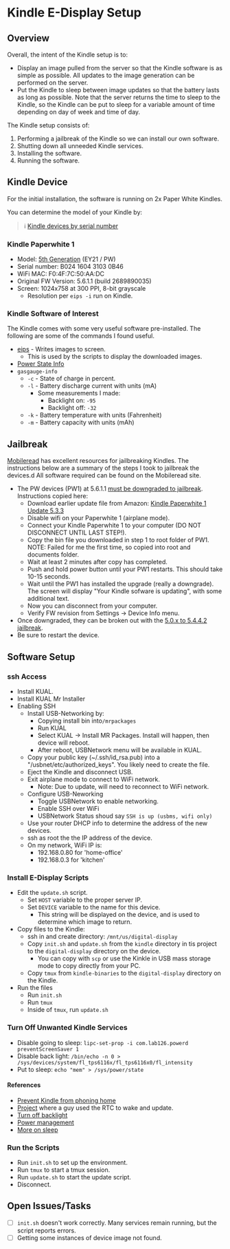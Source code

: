 # Kindle E-Display Setup

## Overview

Overall, the intent of the Kindle setup is to:

* Display an image pulled from the server so that the Kindle software is as simple as possible.  All updates to the image generation can be performed on the server.
* Put the Kindle to sleep between image updates so that the battery lasts as long as possible.  Note that the server returns the time to sleep to the Kindle, so the Kindle can be put to sleep for a variable amount of time depending on day of week and time of day.

The Kindle setup consists of:

1. Performing a jailbreak of the Kindle so we can install our own software.
1. Shutting down all unneeded Kindle services.
1. Installing the software.
1. Running the software.

## Kindle Device

For the initial installation, the software is running on 2x Paper White Kindles.  

You can determine the model of your Kindle by:

> :information_source: [Kindle devices by serial number](https://wiki.mobileread.com/wiki/Kindle_Serial_Numbers)

### Kindle Paperwhite 1

* Model: [5th Generation](https://www.androidauthority.com/which-kindle-model-do-i-have-1073996/#:~:text=PW2-,Kindle%20Paperwhite%201,-(2012)) (EY21 / PW)
* Serial number: B024 1604 3103 0B46
* WiFi MAC: F0:4F:7C:50:AA:DC
* Original FW Version: 5.6.1.1 (build 2689890035)
* Screen: 1024x758 at 300 PPI, 8-bit grayscale
    * Resolution per `eips -i` run on Kindle.

### Kindle Software of Interest

The Kindle comes with some very useful software pre-installed.  The following are some of the commands I found useful.

* [eips](https://wiki.mobileread.com/wiki/Eips) - Writes images to screen.
    * This is used by the scripts to display the downloaded images.
* [Power State Info](https://www.mobileread.com/forums/showthread.php?t=221497)
* `gasgauge-info`
    * `-c` - State of charge in percent.
    * `-l` - Battery discharge current with units (mA)
        * Some measurements I made:
            * Backlight on: `-95`
            * Backlight off: `-32`
    * `-k` - Battery temperature with units (Fahrenheit)
    * `-m` - Battery capacity with units (mAh)

## Jailbreak

[Mobileread](https://www.mobileread.com/) has excellent resources for jailbreaking Kindles.  The instructions below are a summary of the steps I took to jailbreak the devices.d  All software required can be found on the Mobileread site.

* The PW devices (PW1) at 5.6.1.1 [must be downgraded to jailbreak](https://www.mobileread.com/forums/showthread.php?t=264432).  Instructions copied here:
    * Download earlier update file from Amazon: [Kindle Paperwhite 1 Update 5.3.3](
https://s3.amazonaws.com/G7G_Firmwar...ndle_5.3.3.bin)
    * Disable wifi on your Paperwhite 1 (airplane mode).
    * Connect your Kindle Paperwhite 1 to your computer (DO NOT DISCONNECT UNTIL LAST STEP!).
    * Copy the bin file you downloaded in step 1 to root folder of PW1.
        NOTE: Failed for me the first time, so copied into root and documents folder.
    * Wait at least 2 minutes after copy has completed.
    * Push and hold power button until your PW1 restarts.  This should take 10-15 seconds.
    * Wait until the PW1 has installed the upgrade (really a downgrade).  The screen will display "Your Kindle sofware is updating", with some additional text.
    * Now you can disconnect from your computer.
    * Verify FW revision from Settings -> Device Info menu.
* Once downgraded, they can be broken out with the [5.0.x to 5.4.4.2 jailbreak](https://www.mobileread.com/forums/showthread.php?t=186645).
* Be sure to restart the device.

## Software Setup

### ssh Access

* Install KUAL.
* Install KUAL Mr Installer
* Enabling SSH
    * Install USB-Networking by:
        * Copying install bin into`/mrpackages`
        * Run KUAL
        * Select KUAL -> Install MR Packages.  Install will happen, then device will reboot.
        * After reboot, USBNetwork menu will be available in KUAL.
    * Copy your public key (~/.ssh/id_rsa.pub) into a "<root>/usbnet/etc/authorized_keys".  You likely need to create the file.
    * Eject the Kindle and disconnect USB.
    * Exit airplane mode to connect to WiFi network.
        * Note: Due to update, will need to reconnect to WiFi network.
    * Configure USB-Neworking
        * Toggle USBNetwork to enable networking.
        * Enable SSH over WiFi
        * USBNetwork Status shoud say `SSH is up (usbms, wifi only)`
    * Use your router DHCP info to determine the address of the new devices.
    * ssh as root the the IP address of the device.
    * On my network, WiFi IP is:
        * 192.168.0.80 for 'home-office'
        * 192.168.0.3 for 'kitchen'

### Install E-Display Scripts

* Edit the `update.sh` script. 
    * Set `HOST` variable to the proper server IP.
    * Set `DEVICE` variable to the name for this device.
         * This string will be displayed on the device, and is used to determine which image to return.
* Copy files to the Kindle:
    * ssh in and create directory: `/mnt/us/digital-display`
    * Copy `init.sh` and `update.sh` from the `kindle` directory in tis project to the `digital-display` directory on the device.
        * You can copy with `scp` or use the Kinkle in USB mass storage mode to copy directly from your PC.
    * Copy `tmux` from `kindle-binaries` to the `digital-display` directory on the Kindle.
* Run the files
    * Run `init.sh`
    * Run `tmux`
    * Inside of `tmux`, run `update.sh`

### Turn Off Unwanted Kindle Services

* Disable going to sleep: `lipc-set-prop -i com.lab126.powerd preventScreenSaver 1`
* Disable back light: `/bin/echo -n 0 > /sys/devices/system/fl_tps6116x/fl_tps6116x0/fl_intensity`
* Put to sleep: `echo "mem" > /sys/power/state`

#### References
* [Prevent Kindle from phoning home](https://blitiri.com.ar/p/other/kindle/#id7)
* [Project](https://github.com/snowtechblog/avakindle) where a guy used the RTC to wake and update.
* [Turn off backlight](https://www.mobileread.com/forums/showthread.php?t=200266&highlight=wake+sleep+command)
* [Power management](https://www.mobileread.com/forums/showthread.php?t=268453&highlight=wake+sleep+command)
* [More on sleep](https://www.mobileread.com/forums/showthread.php?t=220810&highlight=wake+sleep+command)

### Run the Scripts

* Run `init.sh` to set up the environment.
* Run `tmux` to start a tmux session.
* Run `update.sh` to start the update script.
* Disconnect.

## Open Issues/Tasks

- [ ] `init.sh` doesn't work correctly.  Many services remain running, but the script reports errors.
- [ ] Getting some instances of device image not found.  
